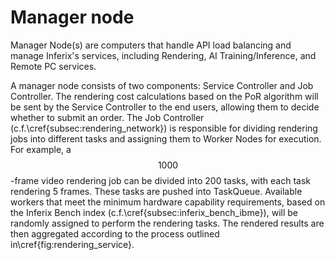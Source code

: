 # Manager node

Manager Node(s) are computers that handle API load balancing and manage Inferix's services, including Rendering, AI Training/Inference, and Remote PC services.

A manager node consists of two components: Service Controller and Job Controller. The rendering cost calculations based on the PoR algorithm will be sent by the Service Controller to the end users, allowing them to decide whether to submit an order. The Job Controller (c.f.\cref{subsec:rendering_network}) is responsible for dividing rendering jobs into different tasks and assigning them to Worker Nodes for execution. For example, a $$1000$$-frame video rendering job can be divided into $200$ tasks, with each task rendering $5$ frames. These tasks are pushed into TaskQueue. Available workers that meet the minimum hardware capability requirements, based on the Inferix Bench index (c.f.\cref{subsec:inferix_bench_ibme}), will be randomly assigned to perform the rendering tasks. The rendered results are then aggregated according to the process outlined in\cref{fig:rendering_service}.